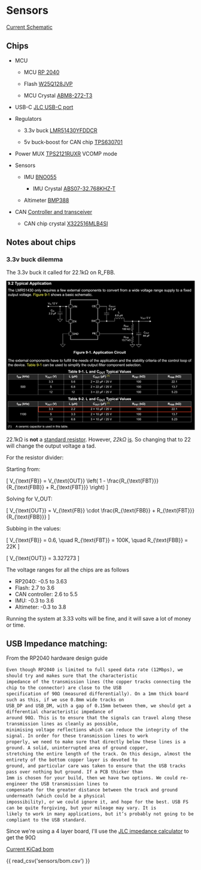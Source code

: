 # Sensors

[Current Schematic](https://github.com/zeulewan/dingboard/blob/main/dingboard_kicad/sensors/sensors.pdf)

## Chips

- MCU

    - MCU [RP 2040](https://www.raspberrypi.com/products/rp2040/)

    - Flash [W25Q128JVP](https://www.winbond.com/hq/product/code-storage-flash-memory/serial-nor-flash/?__locale=en&partNo=W25Q128JV)

    - MCU Crystal [ABM8-272-T3](https://www.digikey.ca/en/products/detail/abracon-llc/ABM8-272-T3/22472366)

- USB-C [JLC USB-C port](https://jlcpcb.com/partdetail/Korean_HropartsElec-TYPE_C_31_M04/C129018)

- Regulators 

    - 3.3v buck [LMR51430YFDDCR](https://www.ti.com/product/LMR51430/part-details/LMR51430YFDDCR)

    - 5v buck-boost for CAN chip [TPS630701](https://www.ti.com/lit/ds/symlink/tps63070.pdf?ts=1734177677058)

- Power MUX [TPS2121RUXR](https://www.ti.com/product/TPS2121/part-details/TPS2121RUXR) VCOMP mode

- Sensors

    - IMU [BNO055](https://www.bosch-sensortec.com/products/smart-sensor-systems/bno055/)

        - IMU Crystal [ABS07-32.768KHZ-T](https://www.digikey.ca/en/products/detail/abracon-llc/ABS07-32-768KHZ-T/1236858)

    - Altimeter [BMP388](https://www.bosch-sensortec.com/products/environmental-sensors/pressure-sensors/bmp388/)

- CAN [Controller and transceiver](https://www.digikey.ca/en/products/detail/microchip-technology/MCP25625T-E-ML/4860099)

    - CAN chip crystal [X322516MLB4SI](https://www.lcsc.com/datasheet/lcsc_datasheet_2403291504_YXC-Crystal-Oscillators-X322516MLB4SI_C13738.pdf)

## Notes about chips

### 3.3v buck dilemma

The 3.3v buck it called for 22.1kΩ on R_FBB. 

![alt text](sensors/1.png)

22.1kΩ is **not** a [standard resistor](../dfmguide/#jlcpcb-basic-part-0603-resistors). However, *22kΩ* <u>is</u>. So changing that to 22 will change the output voltage a tad.

For the resistor divider:

Starting from:

\[
V_{\text{FB}} = V_{\text{OUT}} \left( 1 - \frac{R_{\text{FBT}}}{R_{\text{FBB}} + R_{\text{FBT}}} \right)
\]

Solving for V_OUT:

\[
V_{\text{OUT}} = V_{\text{FB}} \cdot \frac{R_{\text{FBB}} + R_{\text{FBT}}}{R_{\text{FBB}}}
\]

Subbing in the values:

\[
V_{\text{FB}} = 0.6, \quad R_{\text{FBT}} = 100K, \quad R_{\text{FBB}} = 22K
\]

\[
V_{\text{OUT}} = 3.327273
\]

The voltage ranges for all the chips are as follows

- RP2040: -0.5 to 3.63
- Flash: 2.7 to 3.6
- CAN controller: 2.6 to 5.5
- IMU: -0.3 to 3.6
- Altimeter: -0.3 to 3.8

Running the system at 3.33 volts will be fine, and it will save a lot of money or time.


## USB Impedance matching:

From the RP2040 hardware design guide
```
Even though RP2040 is limited to full speed data rate (12Mbps), we should try and makes sure that the characteristic
impedance of the transmission lines (the copper tracks connecting the chip to the connector) are close to the USB
specification of 90Ω (measured differentially). On a 1mm thick board such as this, if we use 0.8mm wide tracks on
USB_DP and USB_DM, with a gap of 0.15mm between them, we should get a differential characteristic impedance of
around 90Ω. This is to ensure that the signals can travel along these transmission lines as cleanly as possible,
minimising voltage reflections which can reduce the integrity of the signal. In order for these transmission lines to work
properly, we need to make sure that directly below these lines is a ground. A solid, uninterrupted area of ground copper,
stretching the entire length of the track. On this design, almost the entirety of the bottom copper layer is devoted to
ground, and particular care was taken to ensure that the USB tracks pass over nothing but ground. If a PCB thicker than
1mm is chosen for your build, then we have two options. We could re-engineer the USB transmission lines to
compensate for the greater distance between the track and ground underneath (which could be a physical
impossibility), or we could ignore it, and hope for the best. USB FS can be quite forgiving, but your mileage may vary. It is
likely to work in many applications, but it’s probably not going to be compliant to the USB standard.
```

Since we're using a 4 layer board, I'll use the [JLC impedance calculator](https://jlcpcb.com/pcb-impedance-calculator) to get the 90Ω

[Current KiCad bom](https://github.com/zeulewan/dingboard/blob/main/dingboard_kicad/sensors/bom.csv)

{{ read_csv('sensors/bom.csv') }}